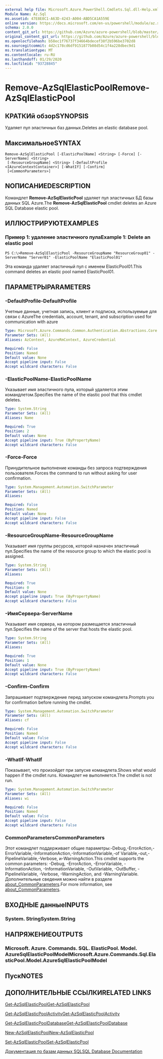 ```yaml
---
external help file: Microsoft.Azure.PowerShell.Cmdlets.Sql.dll-Help.xml
Module Name: Az.Sql
ms.assetid: 47E8E8C1-A63D-4243-A004-ABD5CA1A559E
online version: https://docs.microsoft.com/en-us/powershell/module/az.sql/remove-azsqlelasticpool
schema: 2.0.0
content_git_url: https://github.com/Azure/azure-powershell/blob/master/src/Sql/Sql/help/Remove-AzSqlElasticPool.md
original_content_git_url: https://github.com/Azure/azure-powershell/blob/master/src/Sql/Sql/help/Remove-AzSqlElasticPool.md
ms.openlocfilehash: b58ec1f76737f34664bdecef38f2b596be3702d8
ms.sourcegitcommit: 4d2c178cd6df9151877b08d54c1f4a228dbec9d1
ms.translationtype: MT
ms.contentlocale: ru-RU
ms.lasthandoff: 01/29/2020
ms.locfileid: "93728845"
---
```

# <span data-ttu-id="a7a41-101">Remove-AzSqlElasticPool</span><span class="sxs-lookup"><span data-stu-id="a7a41-101">Remove-AzSqlElasticPool</span></span>

## <span data-ttu-id="a7a41-102">КРАТКИй обзор</span><span class="sxs-lookup"><span data-stu-id="a7a41-102">SYNOPSIS</span></span>
<span data-ttu-id="a7a41-103">Удаляет пул эластичных баз данных.</span><span class="sxs-lookup"><span data-stu-id="a7a41-103">Deletes an elastic database pool.</span></span>

## <span data-ttu-id="a7a41-104">Максимальное</span><span class="sxs-lookup"><span data-stu-id="a7a41-104">SYNTAX</span></span>

```
Remove-AzSqlElasticPool [-ElasticPoolName] <String> [-Force] [-ServerName] <String>
 [-ResourceGroupName] <String> [-DefaultProfile <IAzureContextContainer>] [-WhatIf] [-Confirm]
 [<CommonParameters>]
```

## <span data-ttu-id="a7a41-105">NОПИСАНИЕ</span><span class="sxs-lookup"><span data-stu-id="a7a41-105">DESCRIPTION</span></span>
<span data-ttu-id="a7a41-106">Командлет **Remove-AzSqlElasticPool** удаляет пул эластичных БД базы данных SQL Azure.</span><span class="sxs-lookup"><span data-stu-id="a7a41-106">The **Remove-AzSqlElasticPool** cmdlet deletes an Azure SQL Database elastic pool.</span></span>

## <span data-ttu-id="a7a41-107">ИЛЛЮСТРИРУЮТ</span><span class="sxs-lookup"><span data-stu-id="a7a41-107">EXAMPLES</span></span>

### <span data-ttu-id="a7a41-108">Пример 1: удаление эластичного пула</span><span class="sxs-lookup"><span data-stu-id="a7a41-108">Example 1: Delete an elastic pool</span></span>
```
PS C:\>Remove-AzSqlElasticPool -ResourceGroupName "ResourceGroup01" -ServerName "Server01" -ElasticPoolName "ElasticPool01"
```

<span data-ttu-id="a7a41-109">Эта команда удаляет эластичный пул с именем ElasticPool01.</span><span class="sxs-lookup"><span data-stu-id="a7a41-109">This command deletes an elastic pool named ElasticPool01.</span></span>

## <span data-ttu-id="a7a41-110">ПАРАМЕТРЫ</span><span class="sxs-lookup"><span data-stu-id="a7a41-110">PARAMETERS</span></span>

### <span data-ttu-id="a7a41-111">-DefaultProfile</span><span class="sxs-lookup"><span data-stu-id="a7a41-111">-DefaultProfile</span></span>
<span data-ttu-id="a7a41-112">Учетные данные, учетная запись, клиент и подписка, используемые для связи с Azure</span><span class="sxs-lookup"><span data-stu-id="a7a41-112">The credentials, account, tenant, and subscription used for communication with azure</span></span>

```yaml
Type: Microsoft.Azure.Commands.Common.Authentication.Abstractions.Core.IAzureContextContainer
Parameter Sets: (All)
Aliases: AzContext, AzureRmContext, AzureCredential

Required: False
Position: Named
Default value: None
Accept pipeline input: False
Accept wildcard characters: False
```

### <span data-ttu-id="a7a41-113">-ElasticPoolName</span><span class="sxs-lookup"><span data-stu-id="a7a41-113">-ElasticPoolName</span></span>
<span data-ttu-id="a7a41-114">Указывает имя эластичного пула, который удаляется этим командлетом.</span><span class="sxs-lookup"><span data-stu-id="a7a41-114">Specifies the name of the elastic pool that this cmdlet deletes.</span></span>

```yaml
Type: System.String
Parameter Sets: (All)
Aliases: Name

Required: True
Position: 2
Default value: None
Accept pipeline input: True (ByPropertyName)
Accept wildcard characters: False
```

### <span data-ttu-id="a7a41-115">-Force</span><span class="sxs-lookup"><span data-stu-id="a7a41-115">-Force</span></span>
<span data-ttu-id="a7a41-116">Принудительное выполнение команды без запроса подтверждения пользователя.</span><span class="sxs-lookup"><span data-stu-id="a7a41-116">Forces the command to run without asking for user confirmation.</span></span>

```yaml
Type: System.Management.Automation.SwitchParameter
Parameter Sets: (All)
Aliases:

Required: False
Position: Named
Default value: None
Accept pipeline input: False
Accept wildcard characters: False
```

### <span data-ttu-id="a7a41-117">-ResourceGroupName</span><span class="sxs-lookup"><span data-stu-id="a7a41-117">-ResourceGroupName</span></span>
<span data-ttu-id="a7a41-118">Указывает имя группы ресурсов, которой назначен эластичный пул.</span><span class="sxs-lookup"><span data-stu-id="a7a41-118">Specifies the name of the resource group to which the elastic pool is assigned.</span></span>

```yaml
Type: System.String
Parameter Sets: (All)
Aliases:

Required: True
Position: 0
Default value: None
Accept pipeline input: True (ByPropertyName)
Accept wildcard characters: False
```

### <span data-ttu-id="a7a41-119">-ИмяСервера</span><span class="sxs-lookup"><span data-stu-id="a7a41-119">-ServerName</span></span>
<span data-ttu-id="a7a41-120">Указывает имя сервера, на котором размещается эластичный пул.</span><span class="sxs-lookup"><span data-stu-id="a7a41-120">Specifies the name of the server that hosts the elastic pool.</span></span>

```yaml
Type: System.String
Parameter Sets: (All)
Aliases:

Required: True
Position: 1
Default value: None
Accept pipeline input: True (ByPropertyName)
Accept wildcard characters: False
```

### <span data-ttu-id="a7a41-121">-Confirm</span><span class="sxs-lookup"><span data-stu-id="a7a41-121">-Confirm</span></span>
<span data-ttu-id="a7a41-122">Запрашивает подтверждение перед запуском командлета.</span><span class="sxs-lookup"><span data-stu-id="a7a41-122">Prompts you for confirmation before running the cmdlet.</span></span>

```yaml
Type: System.Management.Automation.SwitchParameter
Parameter Sets: (All)
Aliases: cf

Required: False
Position: Named
Default value: False
Accept pipeline input: False
Accept wildcard characters: False
```

### <span data-ttu-id="a7a41-123">-WhatIf</span><span class="sxs-lookup"><span data-stu-id="a7a41-123">-WhatIf</span></span>
<span data-ttu-id="a7a41-124">Показывает, что произойдет при запуске командлета.</span><span class="sxs-lookup"><span data-stu-id="a7a41-124">Shows what would happen if the cmdlet runs.</span></span>
<span data-ttu-id="a7a41-125">Командлет не выполняется.</span><span class="sxs-lookup"><span data-stu-id="a7a41-125">The cmdlet is not run.</span></span>

```yaml
Type: System.Management.Automation.SwitchParameter
Parameter Sets: (All)
Aliases: wi

Required: False
Position: Named
Default value: False
Accept pipeline input: False
Accept wildcard characters: False
```

### <span data-ttu-id="a7a41-126">CommonParameters</span><span class="sxs-lookup"><span data-stu-id="a7a41-126">CommonParameters</span></span>
<span data-ttu-id="a7a41-127">Этот командлет поддерживает общие параметры:-Debug,-ErrorAction,-ErrorVariable,-InformationAction,-InformationVariable,-of Variable,-out,-PipelineVariable,-Verbose, и-WarningAction.</span><span class="sxs-lookup"><span data-stu-id="a7a41-127">This cmdlet supports the common parameters: -Debug, -ErrorAction, -ErrorVariable, -InformationAction, -InformationVariable, -OutVariable, -OutBuffer, -PipelineVariable, -Verbose, -WarningAction, and -WarningVariable.</span></span> <span data-ttu-id="a7a41-128">Дополнительные сведения можно найти в разделе [about_CommonParameters](https://go.microsoft.com/fwlink/?LinkID=113216).</span><span class="sxs-lookup"><span data-stu-id="a7a41-128">For more information, see [about_CommonParameters](https://go.microsoft.com/fwlink/?LinkID=113216).</span></span>

## <span data-ttu-id="a7a41-129">ВХОДНЫЕ данные</span><span class="sxs-lookup"><span data-stu-id="a7a41-129">INPUTS</span></span>

### <span data-ttu-id="a7a41-130">System. String</span><span class="sxs-lookup"><span data-stu-id="a7a41-130">System.String</span></span>

## <span data-ttu-id="a7a41-131">НАПРЯЖЕНИЕ</span><span class="sxs-lookup"><span data-stu-id="a7a41-131">OUTPUTS</span></span>

### <span data-ttu-id="a7a41-132">Microsoft. Azure. Commands. SQL. ElasticPool. Model. AzureSqlElasticPoolModel</span><span class="sxs-lookup"><span data-stu-id="a7a41-132">Microsoft.Azure.Commands.Sql.ElasticPool.Model.AzureSqlElasticPoolModel</span></span>

## <span data-ttu-id="a7a41-133">Пуск</span><span class="sxs-lookup"><span data-stu-id="a7a41-133">NOTES</span></span>

## <span data-ttu-id="a7a41-134">ДОПОЛНИТЕЛЬНЫЕ ССЫЛКИ</span><span class="sxs-lookup"><span data-stu-id="a7a41-134">RELATED LINKS</span></span>

[<span data-ttu-id="a7a41-135">Get-AzSqlElasticPool</span><span class="sxs-lookup"><span data-stu-id="a7a41-135">Get-AzSqlElasticPool</span></span>](./Get-AzSqlElasticPool.md)

[<span data-ttu-id="a7a41-136">Get-AzSqlElasticPoolActivity</span><span class="sxs-lookup"><span data-stu-id="a7a41-136">Get-AzSqlElasticPoolActivity</span></span>](./Get-AzSqlElasticPoolActivity.md)

[<span data-ttu-id="a7a41-137">Get-AzSqlElasticPoolDatabase</span><span class="sxs-lookup"><span data-stu-id="a7a41-137">Get-AzSqlElasticPoolDatabase</span></span>](./Get-AzSqlElasticPoolDatabase.md)

[<span data-ttu-id="a7a41-138">New-AzSqlElasticPool</span><span class="sxs-lookup"><span data-stu-id="a7a41-138">New-AzSqlElasticPool</span></span>](./New-AzSqlElasticPool.md)

[<span data-ttu-id="a7a41-139">Set-AzSqlElasticPool</span><span class="sxs-lookup"><span data-stu-id="a7a41-139">Set-AzSqlElasticPool</span></span>](./Set-AzSqlElasticPool.md)

[<span data-ttu-id="a7a41-140">Документация по базам данных SQL</span><span class="sxs-lookup"><span data-stu-id="a7a41-140">SQL Database Documentation</span></span>](https://docs.microsoft.com/azure/sql-database/)



